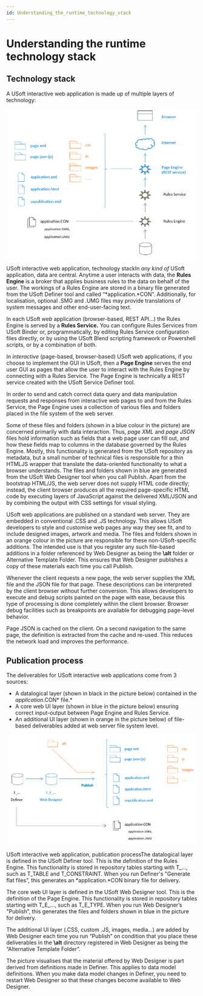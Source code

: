```yaml
---
id: Understanding_the_runtime_technology_stack
---
```


# Understanding the runtime technology stack

## Technology stack

A USoft interactive web application is made up of multiple layers of technology:

![](./assets/41ef03d0-34ed-4809-b676-98e69a9a5bdb.png)

USoft interactive web application, technology stackIn *any kind of* USoft application, data are central. Anytime a user interacts with data, the **Rules Engine** is a broker that applies business rules to the data on behalf of the user. The workings of a Rules Engine are stored in a binary file generated from the USoft Definer tool and called “*application.*CON”. Additionally, for localisation, optional .SMG and .UMG files may provide translations of system messages and other end-user-facing text.

In each USoft *web* application (browser-based, REST API...) the Rules Engine is served by a **Rules Service.** You can configure Rules Services from USoft Binder or, programmatically, by editing Rules Service configuration files directly, or by using the USoft Blend scripting framework or Powershell scripts, or by a combination of both.

In *interactive* (page-based, browser-based) USoft web applications, if you choose to implement the GUI in USoft, then a **Page Engine** serves the end user GUI as pages that allow the user to interact with the Rules Engine by connecting with a Rules Service. The Page Engine is technically a REST service created with the USoft Service Definer tool.

In order to send and catch correct data query and data manipulation requests and responses from interactive web pages to and from the Rules Service, the Page Engine uses a collection of various files and folders placed in the file system of the web server.

Some of these files and folders (shown in a blue colour in the picture) are concerned primarily with data interaction. Thus, *page XML* and *page JSON* files hold information such as fields that a web page user can fill out, and how these fields map to columns in the database governed by the Rules Engine. Mostly, this functionality is generated from the USoft repository as metadata, but a small number of technical files is responsible for a thin HTMLJS wrapper that translate the data-oriented functionality to what a browser understands. The files and folders shown in blue are generated from the USoft Web Designer tool when you call Publish. Apart from the bootstrap HTML/JS, the web server does not supply HTML code directly; instead, the client browser produces all the required page-specific HTML code by executing layers of JavaScript against the delivered XML/JSON and by combining the output with CSS settings for visual styling.

USoft web applications are published on a standard web server. They are embedded in conventional .CSS and .JS technology. This allows USoft developers to style and customise web pages any way they see fit, and to include designed images, artwork and media. The files and folders shown in an orange colour in the picture are responsible for these non-USoft-specific additions. The intended use is that you register any such file-based additions in a folder referenced by Web Designer as being the **\\alt** folder or Alternative Template Folder. This ensures that Web Designer publishes a copy of these materials each time you call Publish.

Whenever the client requests a new page, the web server supplies the XML file and the JSON file for that page. These descriptions can be interpreted by the client browser without further conversion. This allows developers to execute and debug scripts painted on the page with ease, because this type of processing is done completely within the client browser. Browser debug facilities such as breakpoints are available for debugging page-level behavior.

Page JSON is cached on the client. On a second navigation to the same page, the definition is extracted from the cache and re-used. This reduces the network load and improves the performance.

## Publication process

The deliverables for USoft interactive web applications come from 3 sources:

- A datalogical layer (shown in black in the picture below) contained in the *application*.CON* file.*
- A core web UI layer (shown in blue in the picture below) ensuring correct input-output between Page Engine and Rules Service.
- An additional UI layer (shown in orange in the picture below) of file-based deliverables added at web server file system level.

![](./assets/77feedf4-172c-41cb-9313-353c9921f932.png)

USoft interactive web application, publication processThe datalogical layer is defined in the USoft Definer tool. This is the definition of the Rules Engine. This functionality is stored in repository tables starting with T_…, such as T_TABLE and T_CONSTRAINT. When you run Definer's "Generate flat files”, this generates an *application.*CON binary file for delivery.

The core web UI layer is defined in the USoft Web Designer tool. This is the definition of the Page Engine. This functionality is stored in repository tables starting with T_E_…, such as T_E_TYPE. When you run Web Designer’s "Publish”, this generates the files and folders shown in blue in the picture for delivery.

The additional UI layer (.CSS, custom .JS, images, media...) are added by Web Designer each time you run “Publish” on condition that you place these deliverables in the **\\alt** directory registered in Web Designer as being the “Alternative Template Folder”.

The picture visualises that the material offered by Web Designer is part derived from definitions made in Definer. This applies to data model definitions. When you make data model changes in Definer, you need to restart Web Designer so that these changes become available to Web Designer.